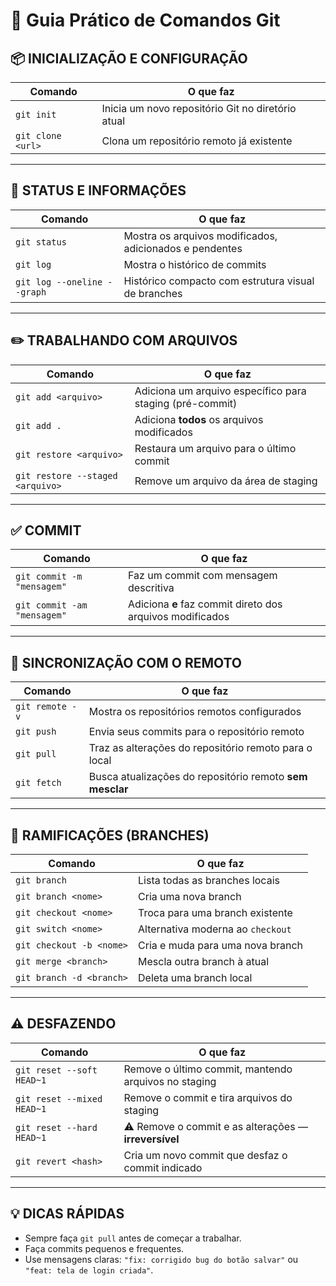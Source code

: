 # 🧠 Guia Prático de Comandos Git

## 📦 INICIALIZAÇÃO E CONFIGURAÇÃO

| Comando           | O que faz                                         |
| ----------------- | ------------------------------------------------- |
| `git init`        | Inicia um novo repositório Git no diretório atual |
| `git clone <url>` | Clona um repositório remoto já existente          |

---

## 📄 STATUS E INFORMAÇÕES

| Comando                     | O que faz                                               |
| --------------------------- | ------------------------------------------------------- |
| `git status`                | Mostra os arquivos modificados, adicionados e pendentes |
| `git log`                   | Mostra o histórico de commits                           |
| `git log --oneline --graph` | Histórico compacto com estrutura visual de branches     |

---

## ✏️ TRABALHANDO COM ARQUIVOS

| Comando                          | O que faz                                                |
| -------------------------------- | -------------------------------------------------------- |
| `git add <arquivo>`              | Adiciona um arquivo específico para staging (pré-commit) |
| `git add .`                      | Adiciona **todos** os arquivos modificados               |
| `git restore <arquivo>`          | Restaura um arquivo para o último commit                 |
| `git restore --staged <arquivo>` | Remove um arquivo da área de staging                     |

---

## ✅ COMMIT

| Comando                     | O que faz                                                 |
| --------------------------- | --------------------------------------------------------- |
| `git commit -m "mensagem"`  | Faz um commit com mensagem descritiva                     |
| `git commit -am "mensagem"` | Adiciona **e** faz commit direto dos arquivos modificados |

---

## 🔁 SINCRONIZAÇÃO COM O REMOTO

| Comando         | O que faz                                                |
| --------------- | -------------------------------------------------------- |
| `git remote -v` | Mostra os repositórios remotos configurados              |
| `git push`      | Envia seus commits para o repositório remoto             |
| `git pull`      | Traz as alterações do repositório remoto para o local    |
| `git fetch`     | Busca atualizações do repositório remoto **sem mesclar** |

---

## 🌿 RAMIFICAÇÕES (BRANCHES)

| Comando                  | O que faz                         |
| ------------------------ | --------------------------------- |
| `git branch`             | Lista todas as branches locais    |
| `git branch <nome>`      | Cria uma nova branch              |
| `git checkout <nome>`    | Troca para uma branch existente   |
| `git switch <nome>`      | Alternativa moderna ao `checkout` |
| `git checkout -b <nome>` | Cria e muda para uma nova branch  |
| `git merge <branch>`     | Mescla outra branch à atual       |
| `git branch -d <branch>` | Deleta uma branch local           |

---

## ⚠️ DESFAZENDO

| Comando                    | O que faz                                             |
| -------------------------- | ----------------------------------------------------- |
| `git reset --soft HEAD~1`  | Remove o último commit, mantendo arquivos no staging  |
| `git reset --mixed HEAD~1` | Remove o commit e tira arquivos do staging            |
| `git reset --hard HEAD~1`  | ⚠️ Remove o commit e as alterações — **irreversível** |
| `git revert <hash>`        | Cria um novo commit que desfaz o commit indicado      |

---

## 💡 DICAS RÁPIDAS

* Sempre faça `git pull` antes de começar a trabalhar.
* Faça commits pequenos e frequentes.
* Use mensagens claras: `"fix: corrigido bug do botão salvar"` ou `"feat: tela de login criada"`.
